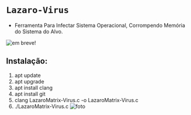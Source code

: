 # ``Lazaro-Virus``
- Ferramenta Para Infectar Sistema 
Operacional, Corrompendo Memória do Sistema
do Alvo.

![em breve!](link)
## Instalação:
1. apt update
2. apt upgrade
3. apt install clang
4. apt install git
5. clang LazaroMatrix-Virus.c -o LazaroMatrix-Virus.c 
6. ./LazaroMatrix-Virus.c 
![foto](https://github.com/ZeusXaloc-Dev/LazaroMatrix-Virus/blob/main/virus-pc_dev.jpg)
